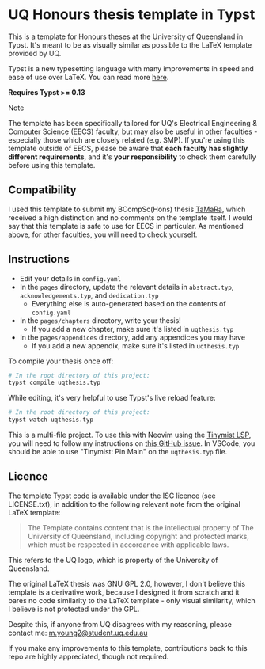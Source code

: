 # UQ Honours thesis template in Typst
This is a template for Honours theses at the University of Queensland in Typst. It's meant to be as visually
similar as possible to the LaTeX template provided by UQ.

Typst is a new typesetting language with many improvements in speed and ease of use over LaTeX. You can read
more [here](https://typst.app/).

**Requires Typst >= 0.13**

> [!NOTE]
> The template has been specifically tailored for UQ's Electrical Engineering & Computer Science
> (EECS) faculty, but may also be useful in other faculties - especially those which are closely related (e.g.
> SMP). If you're using this template outside of EECS, please be aware that **each faculty has slightly different
> requirements**, and it's **your responsibility** to check them carefully before using this template.

## Compatibility
I used this template to submit my BCompSc(Hons) thesis [TaMaRa](https://github.com/mattyoung101/tamara), which
received a high distinction and no comments on the template itself. I would say that this template is safe to
use for EECS in particular. As mentioned above, for other faculties, you will need to check yourself.

## Instructions
- Edit your details in `config.yaml`
- In the `pages` directory, update the relevant details in `abstract.typ`, `acknowledgements.typ`, and
`dedication.typ`
    - Everything else is auto-generated based on the contents of `config.yaml`
- In the `pages/chapters` directory, write your thesis!
    - If you add a new chapter, make sure it's listed in `uqthesis.typ`
- In the `pages/appendices` directory, add any appendices you may have
    - If you add a new appendix, make sure it's listed in `uqthesis.typ`

To compile your thesis once off:

```bash
# In the root directory of this project:
typst compile uqthesis.typ
```

While editing, it's very helpful to use Typst's live reload feature:

```bash
# In the root directory of this project:
typst watch uqthesis.typ
```

This is a multi-file project. To use this with Neovim using the [Tinymist
LSP](https://github.com/Myriad-Dreamin/tinymist), you will need to follow my instructions on [this GitHub
issue](https://github.com/Myriad-Dreamin/tinymist/issues/321). In VSCode, you should be able to use "Tinymist:
Pin Main" on the `uqthesis.typ` file.

## Licence
The template Typst code is available under the ISC licence (see LICENSE.txt), in addition to the following
relevant note from the original LaTeX template:

> The Template contains content that is the intellectual property of The University of Queensland, including
> copyright and protected marks, which must be respected in accordance with applicable laws.

This refers to the UQ logo, which is property of the University of Queensland.

The original LaTeX thesis was GNU GPL 2.0, however, I don't believe this template is a derivative work,
because I designed it from scratch and it bares no code similarity to the LaTeX template - only visual
similarity, which I believe is not protected under the GPL.

Despite this, if anyone from UQ disagrees with my reasoning, please contact me: <m.young2@student.uq.edu.au>

If you make any improvements to this template, contributions back to this repo are highly appreciated, though
not required.
